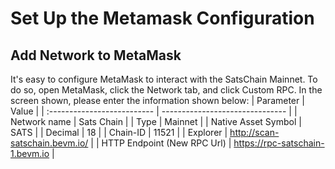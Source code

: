 # Set Up the Metamask Configuration
## Add Network to MetaMask​
It's easy to configure MetaMask to interact with the SatsChain Mainnet. To do so, open MetaMask, click the Network tab, and click Custom RPC. In the screen shown, please enter the information shown below:
| Parameter                   | Value                           |
| :-------------------------- | ------------------------------- |
| Network name                | Sats Chain                      |
| Type                        | Mainnet                         |
| Native Asset Symbol         | SATS                            |
| Decimal                     | 18                              |
| Chain-ID                    | 11521                           |
| Explorer                    | http://scan-satschain.bevm.io/  |
| HTTP Endpoint (New RPC Url) | https://rpc-satschain-1.bevm.io |